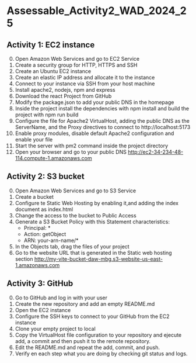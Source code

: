 # Assessable_Activity2_WAD_2024_25
## Activity 1: EC2 instance
0. Open Amazon Web Services and go to EC2 Service
1. Create a security group for HTTP, HTTPS and SSH
2. Create an Ubuntu EC2 instance
3. Create an elastic IP address and allocate it to the instance
4. Connect to your instance via SSH from your host machine
5. Install apache2, nodejs, npm and express
6. Download the react Project from GitHub
7. Modify the package.json to add your public DNS in the homepage
8. Inside the project install the dependencies with npm install and build the project with npm run build
9. Configure the file for Apache2 VirtualHost, adding the public DNS as the ServerName, and the Proxy directives to connect to http://localhost:5173
10. Enable proxy modules, disable default Apache2 configuration and enable your file
11. Start the server with pm2 command inside the project directory
12. Open your browser and go to your public DNS http://ec2-34-234-48-114.compute-1.amazonaws.com

## Activity 2: S3 bucket
0. Open Amazon Web Services and go to S3 Service
1. Create a bucket
2. Configure te Static Web Hosting by enabling it,and adding the index document as index.html
3. Change the access to the bucket to Public Access
4. Generate a S3 Bucket Policy with this Statement characteristics:
	- Principal: *
	- Action: getObject
	- ARN: your-arn-name/*
5. In the Objects tab, drag the files of your project
6. Go to the website URL that is generated in the Static web hosting section http://my-vite-bucket-daw-mbg.s3-website-us-east-1.amazonaws.com

## Activity 3: GitHub
0. Go to GitHub and log in with your user
1. Create the new repository and add an empty README.md
2. Open the EC2 instance
3. Configure the SSH keys to connect to your GitHub from the EC2 instance
4. Clone your empty project to local
5. Copy the VirtualHost file configuration to your repository and ejecute add, a commit and then push it to the remote repository.
6. Edit the README.md and repeat the add, commit, and push.
7. Verify en each step what you are doing by checking git status and logs.
